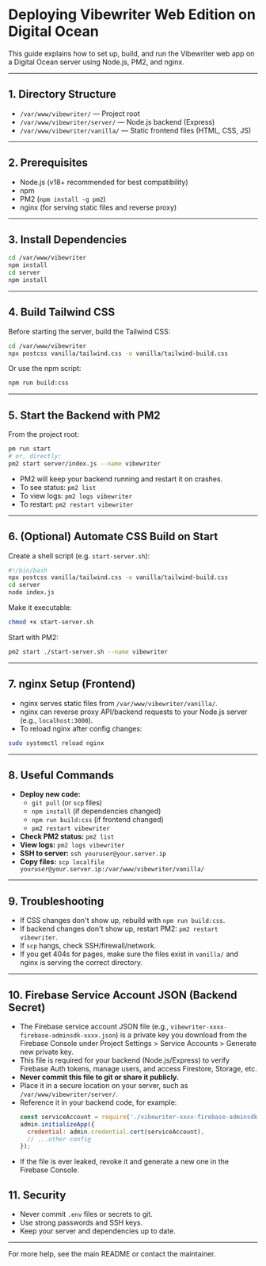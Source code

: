 # Deploying Vibewriter Web Edition on Digital Ocean

This guide explains how to set up, build, and run the Vibewriter web app on a Digital Ocean server using Node.js, PM2, and nginx.

---

## 1. Directory Structure

- `/var/www/vibewriter/` — Project root
- `/var/www/vibewriter/server/` — Node.js backend (Express)
- `/var/www/vibewriter/vanilla/` — Static frontend files (HTML, CSS, JS)

---

## 2. Prerequisites
- Node.js (v18+ recommended for best compatibility)
- npm
- PM2 (`npm install -g pm2`)
- nginx (for serving static files and reverse proxy)

---

## 3. Install Dependencies

```sh
cd /var/www/vibewriter
npm install
cd server
npm install
```

---

## 4. Build Tailwind CSS

Before starting the server, build the Tailwind CSS:

```sh
cd /var/www/vibewriter
npx postcss vanilla/tailwind.css -o vanilla/tailwind-build.css
```

Or use the npm script:

```sh
npm run build:css
```

---

## 5. Start the Backend with PM2

From the project root:

```sh
pm run start
# or, directly:
pm2 start server/index.js --name vibewriter
```

- PM2 will keep your backend running and restart it on crashes.
- To see status: `pm2 list`
- To view logs: `pm2 logs vibewriter`
- To restart: `pm2 restart vibewriter`

---

## 6. (Optional) Automate CSS Build on Start

Create a shell script (e.g. `start-server.sh`):

```sh
#!/bin/bash
npx postcss vanilla/tailwind.css -o vanilla/tailwind-build.css
cd server
node index.js
```

Make it executable:

```sh
chmod +x start-server.sh
```

Start with PM2:

```sh
pm2 start ./start-server.sh --name vibewriter
```

---

## 7. nginx Setup (Frontend)

- nginx serves static files from `/var/www/vibewriter/vanilla/`.
- nginx can reverse proxy API/backend requests to your Node.js server (e.g., `localhost:3000`).
- To reload nginx after config changes:

```sh
sudo systemctl reload nginx
```

---

## 8. Useful Commands

- **Deploy new code:**
  - `git pull` (or `scp` files)
  - `npm install` (if dependencies changed)
  - `npm run build:css` (if frontend changed)
  - `pm2 restart vibewriter`
- **Check PM2 status:** `pm2 list`
- **View logs:** `pm2 logs vibewriter`
- **SSH to server:** `ssh youruser@your.server.ip`
- **Copy files:** `scp localfile youruser@your.server.ip:/var/www/vibewriter/vanilla/`

---

## 9. Troubleshooting

- If CSS changes don't show up, rebuild with `npm run build:css`.
- If backend changes don't show up, restart PM2: `pm2 restart vibewriter`.
- If `scp` hangs, check SSH/firewall/network.
- If you get 404s for pages, make sure the files exist in `vanilla/` and nginx is serving the correct directory.

---


## 10. Firebase Service Account JSON (Backend Secret)

- The Firebase service account JSON file (e.g., `vibewriter-xxxx-firebase-adminsdk-xxxx.json`) is a private key you download from the Firebase Console under Project Settings > Service Accounts > Generate new private key.
- This file is required for your backend (Node.js/Express) to verify Firebase Auth tokens, manage users, and access Firestore, Storage, etc.
- **Never commit this file to git or share it publicly.**
- Place it in a secure location on your server, such as `/var/www/vibewriter/server/`.
- Reference it in your backend code, for example:
  ```js
  const serviceAccount = require('./vibewriter-xxxx-firebase-adminsdk-xxxx.json');
  admin.initializeApp({
    credential: admin.credential.cert(serviceAccount),
    // ...other config
  });
  ```
- If the file is ever leaked, revoke it and generate a new one in the Firebase Console.

## 11. Security
- Never commit `.env` files or secrets to git.
- Use strong passwords and SSH keys.
- Keep your server and dependencies up to date.

---

For more help, see the main README or contact the maintainer.

